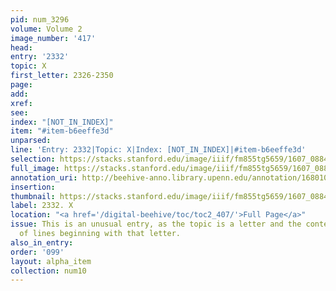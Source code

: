 ```yaml
---
pid: num_3296
volume: Volume 2
image_number: '417'
head:
entry: '2332'
topic: X
first_letter: 2326-2350
page:
add:
xref:
see:
index: "[NOT_IN_INDEX]"
item: "#item-b6eeffe3d"
unparsed:
line: 'Entry: 2332|Topic: X|Index: [NOT_IN_INDEX]|#item-b6eeffe3d'
selection: https://stacks.stanford.edu/image/iiif/fm855tg5659/1607_0884/564,566,2690,270/full/0/default.jpg
full_image: https://stacks.stanford.edu/image/iiif/fm855tg5659/1607_0884/full/full/0/default.jpg
annotation_uri: http://beehive-anno.library.upenn.edu/annotation/1680100775595
insertion:
thumbnail: https://stacks.stanford.edu/image/iiif/fm855tg5659/1607_0884/564,566,600,180/250,/0/default.jpg
label: 2332. X
location: "<a href='/digital-beehive/toc/toc2_407/'>Full Page</a>"
issue: This is an unusual entry, as the topic is a letter and the content is a list
  of lines beginning with that letter.
also_in_entry:
order: '099'
layout: alpha_item
collection: num10
---
```

